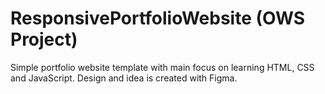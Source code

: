 # ResponsivePortfolioWebsite (OWS Project)
Simple portfolio website template with main focus on learning HTML, CSS and JavaScript. Design and idea is created with Figma.
